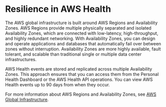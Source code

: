 # Resilience in AWS Health<a name="disaster-recovery-resiliency"></a>

The AWS global infrastructure is built around AWS Regions and Availability Zones\. AWS Regions provide multiple physically separated and isolated Availability Zones, which are connected with low\-latency, high\-throughput, and highly redundant networking\. With Availability Zones, you can design and operate applications and databases that automatically fail over between zones without interruption\. Availability Zones are more highly available, fault tolerant, and scalable than traditional single or multiple data center infrastructures\. 

AWS Health events are stored and replicated across multiple Availability Zones\. This approach ensures that you can access them from the Personal Health Dashboard or the AWS Health API operations\. You can view AWS Health events up to 90 days from when they occur\.

For more information about AWS Regions and Availability Zones, see [AWS Global Infrastructure](http://aws.amazon.com/about-aws/global-infrastructure/)\.